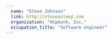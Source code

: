 ```yaml
---
  name: "Steve Johnson"
  link: http://steveasleep.com
  organization: "Hipmunk, Inc."
  occupation_title: "Software engineer"
---
```

